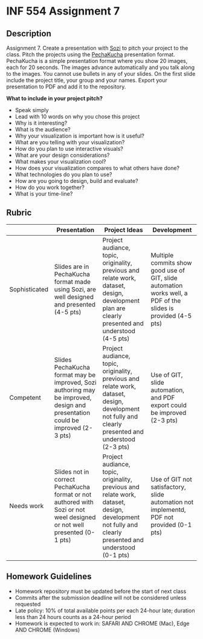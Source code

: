 # INF 554 Assignment 7

## Description 
Assignment 7. Create a presentation with [Sozi](http://sozi.baierouge.fr) to pitch your project to the class. Pitch the projects using the [PechaKucha](http://www.pechakucha.org) presentation format. PechaKucha is a simple presentation format where you show 20 images, each for 20 seconds. The images advance automatically and you talk along to the images. You cannot use bullets in any of your slides. On the first slide include the project title, your group and your names. Export your presentation to PDF and add it to the repository.

__What to include in your project pitch?__

- Speak simply
- Lead with 10 words on why you chose this project
- Why is it interesting?
- What is the audience?
- Why your visualization is important how is it useful?
- What are you telling with your visualization?
- How do you plan to use interactive visuals?
- What are your design considerations?
- What makes your visualization cool?
- How does your visualization compares to what others have done?
- What technologies do you plan to use?
- How are you going to design, build and evaluate?
- How do you work together?
- What is your time-line?

## Rubric

| 	            | Presentation | Project Ideas | Development |
| ------------- | ------------ | ------------- | ----------- |
| Sophisticated	| Slides are in PechaKucha format made using Sozi, are well designed and presented (4-5 pts)| Project audiance, topic, originality, previous and relate work, dataset, design, development plan are clearly presented and understood (4-5 pts) | Multiple commits show good use of GIT, slide automation works well, a PDF of the slides is provided (4-5 pts) |
| Competent	    | Slides PechaKucha format may be improved, Sozi authoring may be improved, design and presentation could be improved (2-3 pts) | Project audiance, topic, originality, previous and relate work, dataset, design, development not fully and clearly presented and understood (2-3 pts) | Use of GIT, slide automation, and PDF export could be improved (2-3 pts) |
| Needs work	  | Slides not in correct PechaKucha format or not authored with Sozi or not weel designed or not well presented (0-1 pts) | Project audiance, topic, originality, previous and relate work, dataset, design, development not fully and clearly presented and understood (0-1 pts) | Use of GIT not satisfactory, slide automation not implementd, PDF not provided (0-1 pts) |

## Homework Guidelines
- Homework repository must be updated before the start of next class
- Commits after the submission deadline will not be considered unless requested
- Late policy: 10% of total available points per each 24-hour late; duration less than 24 hours counts as a 24-hour period
- Homework is expected to work in: SAFARI AND CHROME (Mac), Edge AND CHROME (Windows)

